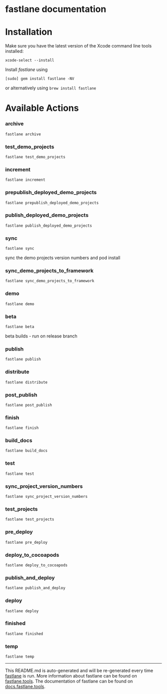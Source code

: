 fastlane documentation
================
# Installation

Make sure you have the latest version of the Xcode command line tools installed:

```
xcode-select --install
```

Install _fastlane_ using
```
[sudo] gem install fastlane -NV
```
or alternatively using `brew install fastlane`

# Available Actions
### archive
```
fastlane archive
```

### test_demo_projects
```
fastlane test_demo_projects
```

### increment
```
fastlane increment
```

### prepublish_deployed_demo_projects
```
fastlane prepublish_deployed_demo_projects
```

### publish_deployed_demo_projects
```
fastlane publish_deployed_demo_projects
```

### sync
```
fastlane sync
```
sync the demo projects version numbers and pod install
### sync_demo_projects_to_framework
```
fastlane sync_demo_projects_to_framework
```

### demo
```
fastlane demo
```

### beta
```
fastlane beta
```
beta builds - run on release branch
### publish
```
fastlane publish
```

### distribute
```
fastlane distribute
```

### post_publish
```
fastlane post_publish
```

### finish
```
fastlane finish
```

### build_docs
```
fastlane build_docs
```

### test
```
fastlane test
```

### sync_project_version_numbers
```
fastlane sync_project_version_numbers
```

### test_projects
```
fastlane test_projects
```

### pre_deploy
```
fastlane pre_deploy
```

### deploy_to_cocoapods
```
fastlane deploy_to_cocoapods
```

### publish_and_deploy
```
fastlane publish_and_deploy
```

### deploy
```
fastlane deploy
```

### finished
```
fastlane finished
```

### temp
```
fastlane temp
```


----

This README.md is auto-generated and will be re-generated every time [fastlane](https://fastlane.tools) is run.
More information about fastlane can be found on [fastlane.tools](https://fastlane.tools).
The documentation of fastlane can be found on [docs.fastlane.tools](https://docs.fastlane.tools).
